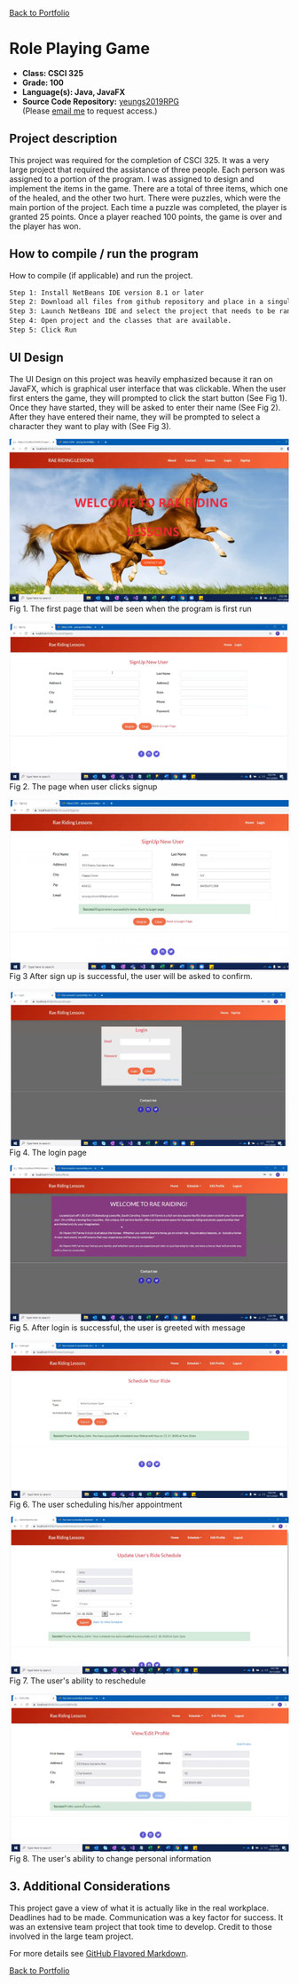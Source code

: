 [Back to Portfolio](./)

Role Playing Game
===============

-   **Class: CSCI 325** 
-   **Grade: 100**
-   **Language(s): Java, JavaFX**
-   **Source Code Repository:** [yeungs2019RPG](https://github.com/Epowell50/CSCI-495-Team-Project)  
    (Please [email me](mailto:sayeung@csustudent.net?subject=GitHub%20Access) to request access.)

## Project description
This project was required for the completion of CSCI 325.  It was a very large project that required the assistance of three people. Each person was assigned to a portion of the program.  I was assigned to design and implement the items in the game.  There are a total of three items, which one of the healed, and the other two hurt.  There were puzzles, which were the main portion of the project.  Each time a puzzle was completed, the player is granted 25 points. Once a player reached 100 points, the game is over and the player has won.

## How to compile / run the program

How to compile (if applicable) and run the project.

```bash
Step 1: Install NetBeans IDE version 8.1 or later 
Step 2: Download all files from github repository and place in a singular folder 
Step 3: Launch NetBeans IDE and select the project that needs to be ran
Step 4: Open project and the classes that are available.
Step 5: Click Run
```

## UI Design
The UI Design on this project was heavily emphasized because it ran on JavaFX, which is graphical user interface that was clickable. When the user first enters the game, they will prompted to click the start button (See Fig 1).  Once they have started, they will be asked to enter their name (See Fig 2).  After they have entered their name, they will be prompted to select a character they want to play with (See Fig 3).

![screenshot](images/Rae1.png)
Fig 1. The first page that will be seen when the program is first run

![screenshot](images/Rae2.png)
Fig 2. The page when user clicks signup

![screenshot](images/Rae3.png)
Fig 3 After sign up is successful, the user will be asked to confirm.

![screenshot](images/Rae4.png)
Fig 4. The login page

![screenshot](images/Rae5.png)
Fig 5. After login is successful, the user is greeted with message

![screenshot](images/Rae8.png)
Fig 6. The user scheduling his/her appointment

![screenshot](images/Rae10.png)
Fig 7. The user's ability to reschedule

![screenshot](images/Rae11.png)
Fig 8. The user's ability to change personal information

## 3. Additional Considerations
This project gave a view of what it is actually like in the real workplace.  Deadlines had to be made.  Communication was a key factor for success. It was an extensive team project that took time to develop.  Credit to those involved in the large team project.

For more details see [GitHub Flavored Markdown](https://guides.github.com/features/mastering-markdown/).

[Back to Portfolio](./)
